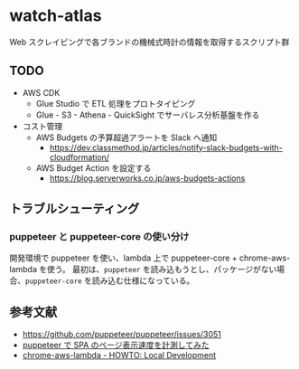 # watch-atlas

Web スクレイピングで各ブランドの機械式時計の情報を取得するスクリプト群

## TODO

- AWS CDK
  - Glue Studio で ETL 処理をプロトタイピング
  - Glue - S3 - Athena - QuickSight でサーバレス分析基盤を作る
- コスト管理
  - AWS Budgets の予算超過アラートを Slack へ通知
    - https://dev.classmethod.jp/articles/notify-slack-budgets-with-cloudformation/
  - AWS Budget Action を設定する
    - https://blog.serverworks.co.jp/aws-budgets-actions

## トラブルシューティング

### puppeteer と puppeteer-core の使い分け

開発環境で puppeteer を使い、lambda 上で puppeteer-core + chrome-aws-lambda を使う。
最初は、`puppeteer` を読み込もうとし、パッケージがない場合、`puppeteer-core` を読み込む仕様になっている。

## 参考文献

- https://github.com/puppeteer/puppeteer/issues/3051
- [puppeteer で SPA のページ表示速度を計測してみた](https://laptrinhx.com/puppeteerdespanopeji-biao-shi-su-duwo-ji-ceshitemita-1519063078/)
- [chrome-aws-lambda - HOWTO: Local Development](https://github.com/alixaxel/chrome-aws-lambda/wiki/HOWTO:-Local-Development)
